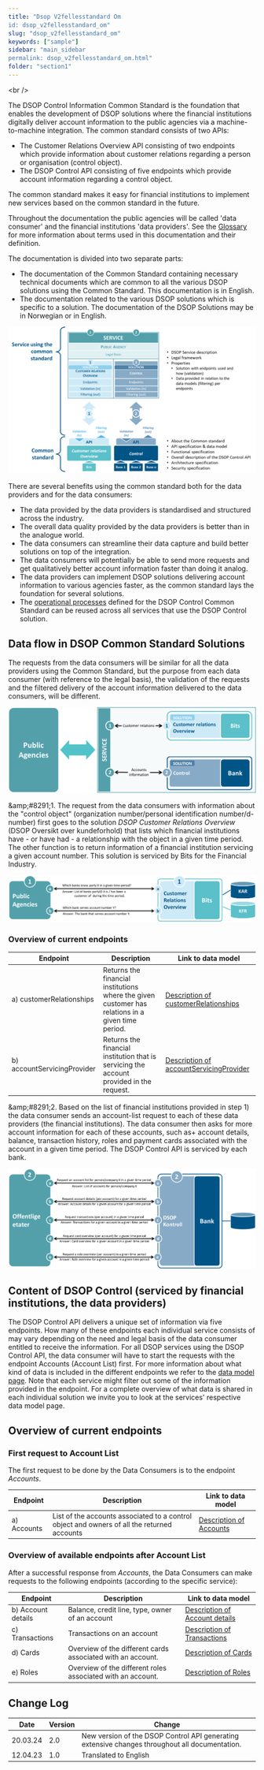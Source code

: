 ```yaml
---
title: "Dsop V2fellesstandard Om
id: dsop_v2fellesstandard_om"
slug: "dsop_v2fellesstandard_om"
keywords: ["sample"]
sidebar: "main_sidebar
permalink: dsop_v2fellesstandard_om.html"
folder: "section1"
---
```


<br \/>

The DSOP Control Information Common Standard is the foundation that enables the development of DSOP solutions where the
financial institutions digitally deliver account information to the public agencies via a machine-to-machine integration.
The common standard consists of two APIs:

- The Customer Relations Overview API consisting of two endpoints which provide information about customer relations regarding a person or organisation (control object).
- The DSOP Control API consisting of five endpoints which provide account information regarding a control object.

The common standard makes it easy for financial institutions to implement new services based on the common standard in
the future.

Throughout the documentation the public agencies will be called 'data consumer' and the financial institutions 'data
providers'. See the [Glossary](https://dokumentasjon.dsop.no/dsop_v2fellesstandard_glossary.html) for more information
about terms used in this documentation and their definition.

The documentation is divided into two separate parts:
- The documentation of the Common Standard containing necessary technical documents which are common to all the various DSOP solutions using the Common Standard. This documentation is in English.
- The documentation related to the various DSOP solutions which is specific to a solution. The documentation of the DSOP Solutions may be in Norwegian or in English.

[![alt text](images/fellesstandard_01-1.png)](images/fellesstandard_01-1.png)

There are several benefits using the common standard both for the data providers and for the data consumers:

- The data provided by the data providers is standardised and structured across the industry.
- The overall data quality provided by the data providers is better than in the analogue world.
- The data consumers can streamline their data capture and build better solutions on top of the integration.
- The data consumers will potentially be able to send more requests and get qualitatively better account information faster than doing it analog.
- The data providers can implement DSOP solutions delivering account information to various agencies faster, as the common standard lays the foundation for several solutions.
- The [operational processes](https://dokumentasjon.dsop.no/dsop_v2fellesstandard_operational_processes.html) defined for the DSOP Control Common Standard can be reused across all services that use the DSOP Control solution.

## Data flow in DSOP Common Standard Solutions

The requests from the data consumers will be similar for all the data providers using the Common Standard, but the
purpose from each data consumer (with reference to the legal basis), the validation of the requests and the filtered
delivery of the account information delivered to the data consumers, will be different.

[![alt text](images/fellesstandard_01-2.png)](images/fellesstandard_01-2.png)

&amp;amp;#8291;1. The request from the data consumers with information about the "control object" (organization number/personal identification number/d-number) first goes to the solution *DSOP Customer Relations Overview* (DSOP Oversikt over kundeforhold) that lists which financial institutions have - or have had - a relationship with the object in a given time period. The other function is to return information of a financial institution servicing a given account number. This solution is serviced by Bits for the Financial Industry.

[![alt text](images/fellesstandard_01-3.png)](images/fellesstandard_01-3.png)

### Overview of current endpoints

| Endpoint | Description | Link to data model |
| ----------------------------- | --------------------------------------------------------------------------------------------------- | ------------------------------------------------------------------------------------------------------------------------------ |
| a) customerRelationships | Returns the financial institutions where the given customer has relations in a given time period. | [Description of customerRelationships](https://dokumentasjon.dsop.no/dsop_v2fellesstandard_customerrelationships.html) |
| b) accountServicingProvider | Returns the financial institution that is servicing the account provided in the request. | [Description of accountServicingProvider](https://dokumentasjon.dsop.no/dsop_v2fellesstandard_accountservicingprovider.html) |

&amp;amp;#8291;2. Based on the list of financial institutions provided in step 1) the data consumer sends an account-list request to each of these data providers (the financial institutions). The data consumer then asks for more account information for each of these accounts, such as+ account details, balance, transaction history, roles and payment cards associated with the account in a given time period. The DSOP Control API is serviced by each bank.

[![alt text](images/fellesstandard_01-4.png)](images/fellesstandard_01-4.png)

## Content of DSOP Control (serviced by financial institutions, the data providers)

The DSOP Control API delivers a unique set of information via five endpoints. How many of these endpoints each individual
service consists of may vary depending on the need and legal basis of the data consumer entitled to receive the information.
For all DSOP services using the DSOP Control API, the data consumer will have to start the requests with the endpoint
Accounts (Account List) first. For more information about what kind of data is included in the different endpoints we
refer to the [data model page](https://dokumentasjon.dsop.no/dsop_v2fellesstandard_datamodel.html). Note that each
service might filter out some of the information provided in the endpoint. For a complete overview of what data is
shared in each individual solution we invite you to look at the services' respective data model page.

## Overview of current endpoints

### First request to Account List

The first request to be done by the Data Consumers is to the endpoint *Accounts*.

| Endpoint | Description | Link to data model |
| ------------- | --------------------------------------------------------------------------------------------- | ---------------------------------------------------------------------------------------------------------- |
| a) Accounts | List of the accounts associated to a control object and owners of all the returned accounts | [Description of Accounts](https://dokumentasjon.dsop.no/dsop_v2fellesstandard_accounts.html) |

### Overview of available endpoints after Account List

After a successful response from *Accounts*, the Data Consumers can make requests to the following endpoints (according to the specific service):

| Endpoint | Description | Link to data model |
| -------------------- | --------------------------------------------------------------------------------------------- | ----------------------------------------------------------------------------------------------------------- |
| b) Account details | Balance, credit line, type, owner of an account | [Description of Account details](https://dokumentasjon.dsop.no/dsop_v2fellesstandard_accountdetails.html) |
| c) Transactions | Transactions on an account | [Description of Transactions](https://dokumentasjon.dsop.no/dsop_v2fellesstandard_transactions.html) |
| d) Cards | Overview of the different cards associated with an account. | [Description of Cards](https://dokumentasjon.dsop.no/dsop_v2fellesstandard_cards.html) |
| e) Roles | Overview of the different roles associated with an account. | [Description of Roles](https://dokumentasjon.dsop.no/dsop_v2fellesstandard_roles.html) |

## Change Log

| Date | Version | Change |
| ---------- | --------- | ------------------------------------------------------------------------------------------------ |
| 20.03.24 | 2.0 | New version of the DSOP Control API generating extensive changes throughout all documentation. |
| 12.04.23 | 1.0 | Translated to English |

